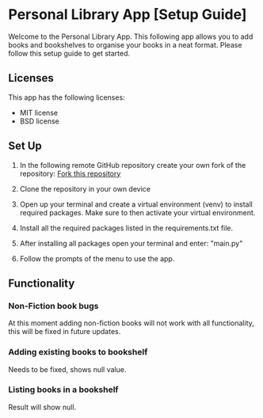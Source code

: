 # Personal Library App [Setup Guide]

Welcome to the Personal Library App. This following app allows you to add books and bookshelves to organise your books in a neat format.
Please follow this setup guide to get started.

## Licenses 
This app has the following licenses: 
- MIT license 
- BSD license

## Set Up

1. In the following remote GitHub repository create your own fork of the repository: [Fork this repository](https://github.com/earvin-tech/Assignment-Terminal-App)

2. Clone the repository in your own device

3. Open up your terminal and create a virtual environment (venv) to install required packages. Make sure to then activate your virtual environment.

4. Install all the required packages listed in the requirements.txt file.

5. After installing all packages open your terminal and enter: "main.py"

6. Follow the prompts of the menu to use the app. 


## Functionality

### Non-Fiction book bugs

At this moment adding non-fiction books will not work with all functionality, this will be fixed in future updates.

### Adding existing books to bookshelf
Needs to be fixed, shows null value.

### Listing books in a bookshelf
Result will show null. 